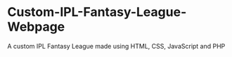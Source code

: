 # Custom-IPL-Fantasy-League-Webpage
A custom IPL Fantasy League made using HTML, CSS, JavaScript and PHP
